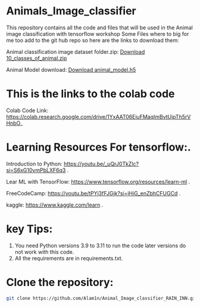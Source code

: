 # Animals_Image_classifier
This repository contains all the code and files that will be used in the Animal image classification with tensorflow workshop 
Some Files where to big for me too add to the git hub repo so here are the links to download them:

Animal classification image dataset folder.zip:
[Download 10_classes_of_animal.zip](https://drive.google.com/file/d/1yQ6bR6sqwUKX20zU1w7vTErzFrScdKeY/view?usp=sharing)

Animal Model download:
[Download animal_model.h5](https://drive.google.com/file/d/1gmcokRx9h0fXpHvG5ukgRY82E9Z6hCym/view?usp=sharing)


# This is the links to the colab code 
Colab Code Link:
https://colab.research.google.com/drive/1YxAAT06EiuFMaqImBvtUjpTh5rVHnbO_

# Learning Resources  For tensorflow:.
Introduction to Python:
https://youtu.be/_uQrJ0TkZlc?si=S6xG10vmPbLXF6q3 .

Lear ML with TensorFlow:
https://www.tensorflow.org/resources/learn-ml .

FreeCodeCamp:
https://youtu.be/tPYj3fFJGjk?si=jHiG_enZbhCFUGCd .

kaggle:
https://www.kaggle.com/learn .
# key Tips:
1. You need Python versions 3.9 to 3.11 to run the code later versions do not work with this code.
2. All the requirements are in requirements.txt.

# Clone the repository:

```bash
git clone https://github.com/Alam1n/Animal_Image_classifier_RAIN_INN.git
```
